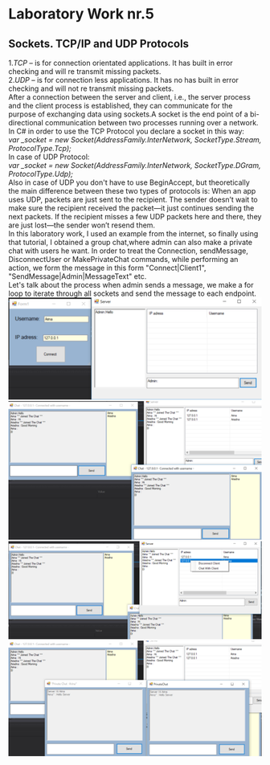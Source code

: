 # Laboratory Work nr.5
## Sockets. TCP/IP and UDP Protocols
1.*TCP* – is for connection orientated applications. It has built in error checking and will re transmit missing packets.   
2.*UDP* – is for connection less applications. It has no has built in error checking and will not re transmit missing packets.   
After a connection between the server and client, i.e., the server process and the client process is established, 
they can communicate for the purpose of exchanging data using sockets.A socket is the end point of a bi-directional communication
between two processes running over a network.     
In C# in order to use the TCP Protocol you  declare a socket in this way:   
*var _socket = new Socket(AddressFamily.InterNetwork, SocketType.Stream, ProtocolType.Tcp);*    
In case of UDP Protocol:    
*var _socket = new Socket(AddressFamily.InterNetwork, SocketType.DGram, ProtocolType.Udp);*    
Also in case of UDP you don't have to use BeginAccept, but theoretically the main difference between these two types of protocols is:
When an app uses UDP, packets are just sent to the recipient. The sender doesn’t wait to make sure the recipient received the packet—it 
just continues sending the next packets. If the recipient misses a few UDP packets here and there, they are just lost—the sender won’t 
resend them.   
In this laboratory work, I used an example from the internet, so finally using that tutorial, I obtained a group chat,where admin can also 
make a private chat with users he want. In order to treat the Connection, sendMessage, DisconnectUser or MakePrivateChat commands, while performing 
an action, we form the message in this form "Connect|Client1", "SendMessage|Admin|MessageText" etc.   
Let's talk about the process when admin sends a message, we make a for loop to iterate through all sockets and send the message to each endpoint.
![alt text](screens/register.PNG "Logo Title Text 1")   
![alt text](screens/groupChat.PNG "Logo Title Text 1")   
![alt text](screens/menu.PNG "Logo Title Text 1")   
![alt text](screens/privateChat.PNG "Logo Title Text 1")   

